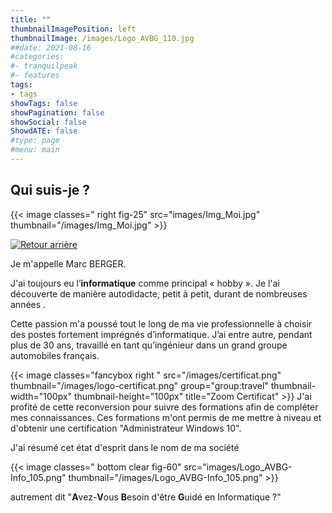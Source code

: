 ```yaml
---
title: ""
thumbnailImagePosition: left
thumbnailImage: /images/Logo_AVBG_110.jpg
##date: 2021-08-16
#categories:
#- tranquilpeak
#- features
tags:
- tags
showTags: false
showPagination: false
showSocial: false
ShowdATE: false
#type: page
#menu: main
---
```

## Qui suis-je ?
<!--more-->

{{< image classes=" right  fig-25" src="images/Img_Moi.jpg" thumbnail="/images/Img_Moi.jpg"  >}}

[![Retour arrière](/images/logo-retour-arriere_50.png)](/)

Je m'appelle Marc BERGER.

J'ai toujours eu l’**informatique** comme principal « hobby ». Je l'ai découverte de manière autodidacte, petit à petit, durant de nombreuses années .

Cette passion m'a poussé tout le long de ma vie professionnelle à choisir des postes fortement imprégnés d’informatique. 
J’ai entre autre, pendant plus de 30 ans, travaillé en tant qu’ingénieur dans un grand groupe automobiles français.


{{< image classes="fancybox right " src="/images/certificat.png" thumbnail="/images/logo-certificat.png" group="group:travel" thumbnail-width="100px" thumbnail-height="100px" title="Zoom Certificat" >}}
J'ai profité de cette reconversion pour suivre des formations afin de compléter mes connaissances. Ces formations m'ont permis de me mettre à niveau et d'obtenir une certification "Administrateur Windows 10".

J'ai résumé cet état d'esprit dans le nom de ma société 

{{< image classes="  bottom  clear fig-60" src="images/Logo_AVBG-Info_105.png" thumbnail="/images/Logo_AVBG-Info_105.png"  >}}

autrement dit "**A**vez-**V**ous **B**esoin d'être **G**uidé en Informatique ?" 